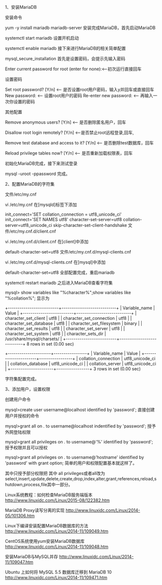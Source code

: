1、安装MariaDB

安装命令

yum -y install mariadb mariadb-server
安装完成MariaDB，首先启动MariaDB

systemctl start mariadb
设置开机启动

systemctl enable mariadb
接下来进行MariaDB的相关简单配置

mysql_secure_installation
首先是设置密码，会提示先输入密码

Enter current password for root (enter for none):<–初次运行直接回车

设置密码

Set root password? [Y/n] <– 是否设置root用户密码，输入y并回车或直接回车
New password: <– 设置root用户的密码
Re-enter new password: <– 再输入一次你设置的密码

其他配置

Remove anonymous users? [Y/n] <– 是否删除匿名用户，回车

Disallow root login remotely? [Y/n] <–是否禁止root远程登录,回车,

Remove test database and access to it? [Y/n] <– 是否删除test数据库，回车

Reload privilege tables now? [Y/n] <– 是否重新加载权限表，回车

初始化MariaDB完成，接下来测试登录

mysql -uroot -ppassword
完成。

 

2、配置MariaDB的字符集

文件/etc/my.cnf

vi /etc/my.cnf
在[mysqld]标签下添加

init_connect='SET collation_connection = utf8_unicode_ci' 
init_connect='SET NAMES utf8' 
character-set-server=utf8 
collation-server=utf8_unicode_ci 
skip-character-set-client-handshake
文件/etc/my.cnf.d/client.cnf

vi /etc/my.cnf.d/client.cnf
在[client]中添加

default-character-set=utf8
文件/etc/my.cnf.d/mysql-clients.cnf

vi /etc/my.cnf.d/mysql-clients.cnf
在[mysql]中添加

default-character-set=utf8
 全部配置完成，重启mariadb

systemctl restart mariadb
之后进入MariaDB查看字符集

mysql> show variables like "%character%";show variables like "%collation%";
显示为


+--------------------------+----------------------------+
| Variable_name            | Value                      |
+--------------------------+----------------------------+
| character_set_client    | utf8                      |
| character_set_connection | utf8                      |
| character_set_database  | utf8                      |
| character_set_filesystem | binary                    |
| character_set_results    | utf8                      |
| character_set_server    | utf8                      |
| character_set_system    | utf8                      |
| character_sets_dir      | /usr/share/mysql/charsets/ |
+--------------------------+----------------------------+
8 rows in set (0.00 sec)

+----------------------+-----------------+
| Variable_name        | Value          |
+----------------------+-----------------+
| collation_connection | utf8_unicode_ci |
| collation_database  | utf8_unicode_ci |
| collation_server    | utf8_unicode_ci |
+----------------------+-----------------+
3 rows in set (0.00 sec)

字符集配置完成。

 

3、添加用户，设置权限

创建用户命令

mysql>create user username@localhost identified by 'password';
直接创建用户并授权的命令

mysql>grant all on *.* to username@localhost indentified by 'password';
授予外网登陆权限 

mysql>grant all privileges on *.* to username@'%' identified by 'password';
授予权限并且可以授权

mysql>grant all privileges on *.* to username@'hostname' identified by 'password' with grant option;
简单的用户和权限配置基本就这样了。

其中只授予部分权限把 其中 all privileges或者all改为select,insert,update,delete,create,drop,index,alter,grant,references,reload,shutdown,process,file其中一部分。

Linux系统教程：如何检查MariaDB服务端版本  http://www.linuxidc.com/Linux/2015-08/122382.htm

MariaDB Proxy读写分离的实现 http://www.linuxidc.com/Linux/2014-05/101306.htm

Linux下编译安装配置MariaDB数据库的方法 http://www.linuxidc.com/Linux/2014-11/109049.htm

CentOS系统使用yum安装MariaDB数据库 http://www.linuxidc.com/Linux/2014-11/109048.htm

安装MariaDB与MySQL并存 http://www.linuxidc.com/Linux/2014-11/109047.htm

Ubuntu 上如何将 MySQL 5.5 数据库迁移到 MariaDB 10  http://www.linuxidc.com/Linux/2014-11/109471.htm